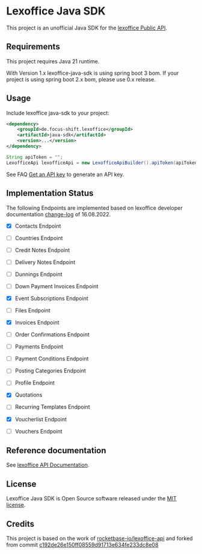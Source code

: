 # Lexoffice Java SDK

This project is an unofficial Java SDK for the [lexoffice Public API](https://www.lexoffice.de/funktionen/public-api/).


## Requirements

This project requires Java 21 runtime.

With Version 1.x lexoffice-java-sdk is using spring boot 3 bom.
If your project is using spring boot 2.x bom, please use 0.x release.

## Usage

Include lexoffice java-sdk to your project:

```xml
<dependency>
    <groupId>de.focus-shift.lexoffice</groupId>
    <artifactId>java-sdk</artifactId>
    <version>...</version>
</dependency>
```

```java
String apiToken = "";
LexofficeApi lexofficeApi = new LexofficeApiBuilder().apiToken(apiToken).build();
```

See FAQ [Get an API key](https://developers.lexoffice.io/docs/#faq-get-an-api-key) to generate an API key.


## Implementation Status

The following Endpoints are implemented based on lexoffice developer documentation [change-log](https://developers.lexoffice.io/docs/#change-log) of 16.08.2022.

* [x] Contacts Endpoint
* [ ] Countries Endpoint
* [ ] Credit Notes Endpoint
* [ ] Delivery Notes Endpoint
* [ ] Dunnings Endpoint
* [ ] Down Payment Invoices Endpoint
* [x] Event Subscriptions Endpoint
* [ ] Files Endpoint
* [x] Invoices Endpoint
* [ ] Order Confirmations Endpoint
* [ ] Payments Endpoint
* [ ] Payment Conditions Endpoint
* [ ] Posting Categories Endpoint
* [ ] Profile Endpoint
* [x] Quotations
* [ ] Recurring Templates Endpoint
* [x] Voucherlist Endpoint
* [ ] Vouchers Endpoint


## Reference documentation

See [lexoffice API Documentation](https://developers.lexoffice.io/docs/).


## License

Lexoffice Java SDK is Open Source software released under the [MIT license](LICENSE).


## Credits

This project is based on the work of [rocketbase-io/lexoffice-api](https://github.com/rocketbase-io/lexoffice-api) and
forked from commit [c192de26e150ff08559d91713e634fe233dc8e08](https://github.com/rocketbase-io/lexoffice-api/commit/c192de26e150ff08559d91713e634fe233dc8e08)
